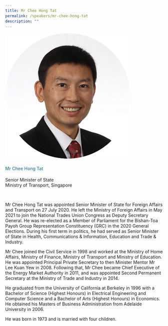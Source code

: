 ```yaml
---
title: Mr Chee Hong Tat
permalink: /speakers/mr-chee-hong-tat
description: ""
---
```


<div class="row">
            <div class="col is-3">
              <img src="images/speakers/CheeHongTat.png">
            </div>
            <div class="col is-9 speaker-details">
              <h4>Mr Chee Hong Tat</h4>
<p>Senior Minister of State<br>
Ministry of Transport, Singapore</p><br>
<p>
Mr Chee Hong Tat was appointed Senior Minister of State for Foreign Affairs and Transport on 27
July 2020. He left the Ministry of Foreign Affairs in May 2021 to join the National Trades Union
Congress as Deputy Secretary General. He was re-elected as a Member of Parliament for the
Bishan-Toa Payoh Group Representation Constituency (GRC) in the 2020 General Elections.
During his first term in politics, he had served as Senior Minister of State in Health,
Communications & Information, Education and Trade & Industry.</p><p>

Mr Chee joined the Civil Service in 1998 and worked at the Ministry of Home Affairs, Ministry of
Finance, Ministry of Transport and Ministry of Education. He was appointed Principal Private
Secretary to then Minister Mentor Mr Lee Kuan Yew in 2008. Following that, Mr Chee became
Chief Executive of the Energy Market Authority in 2011, and was appointed Second Permanent
Secretary at the Ministry of Trade and Industry in 2014.</p><p>

He graduated from the University of California at Berkeley in 1996 with a Bachelor of Science
(Highest Honours) in Electrical Engineering and Computer Science and a Bachelor of Arts (Highest
Honours) in Economics. He obtained his Masters of Business Administration from Adelaide
University in 2006.</p><p>

He was born in 1973 and is married with four children.</p>
            </div>
          </div> 
					
<style type="text/css"> 
    .is-left{
      text-align: left;
    }
    h4{
      font-weight: 500; 
      color: #337B9A !important;
    }
     .speaker-details p { text-align: justified; }
  </style>